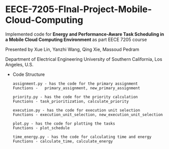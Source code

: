 # EECE-7205-FInal-Project-Mobile-Cloud-Computing

Implemented code for <b> Energy and Performance-Aware Task Scheduling in a Mobile Cloud Computing Environment </b> as part EECE 7205 course

Presented by
Xue Lin, Yanzhi Wang, Qing Xie, Massoud Pedram

Department of Electrical Engineering University of Southern California, Los Angeles, U.S.


- Code Structure

      assignment.py - has the code for the primary assignment
      Functions -   primary_assignment, new_primary_assignment

      priority.py - has the code for the priority calculation
      Functions - task_prioritization, calculate_priority

      execution.py - has the code for execution unit selection
      Functions - execution_unit_selection, new_execution_unit_selection

      plot.py - has the code for plotting the tasks
      Functions - plot_schedule

      time_energy.py - has the code for calculating time and energy
      Functions - calculate_time, calculate_energy
